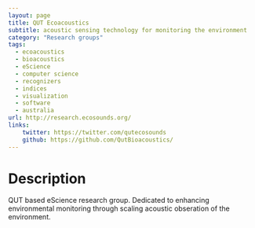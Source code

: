 ```yaml
---
layout: page
title: QUT Ecoacoustics
subtitle: acoustic sensing technology for monitoring the environment
category: "Research groups"
tags:
  - ecoacoustics
  - bioacoustics
  - eScience
  - computer science
  - recognizers
  - indices
  - visualization
  - software
  - australia
url: http://research.ecosounds.org/
links:
    twitter: https://twitter.com/qutecosounds
    github: https://github.com/QutBioacoustics/
---
```


# Description

QUT based eScience research group. Dedicated to enhancing environmental
monitoring through scaling acoustic obseration of the environment.